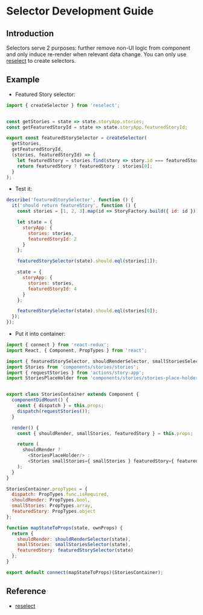 # Selector Development Guide

## Introduction

Selectors serve 2 purposes: further remove non-UI logic from component and only induce re-render when relevant data change. You can only use [reselect](https://github.com/reactjs/reselect) to create selectors.

## Example

- Featured Story selector:
```javascript
import { createSelector } from 'reselect';


const getStories = state => state.storyApp.stories;
const getFeaturedStoryId = state => state.storyApp.featuredStoryId;

export const featuredStorySelector = createSelector(
  getStories,
  getFeaturedStoryId,
  (stories, featuredStoryId) => {
    let featuredStory = stories.find(story => story.id === featuredStoryId);
    return featuredStory ? featuredStory : stories[0];
  }
);
```

- Test it:
```javascript
describe('featuredStorySelector', function () {
  it('should return featureStory', function () {
    const stories = [1, 2, 3].map(id => StoryFactory.build({ id: id }));

    let state = {
      storyApp: {
        stories: stories,
        featuredStoryId: 2
      }
    };

    featuredStorySelector(state).should.eql(stories[1]);

    state = {
      storyApp: {
        stories: stories,
        featuredStoryId: 4
      }
    };

    featuredStorySelector(state).should.eql(stories[0]);
  });
});
```

- Put it into container:
```javascript
import { connect } from 'react-redux';
import React, { Component, PropTypes } from 'react';

import { featuredStorySelector, shouldRenderSelector, smallStoriesSelector } from 'selectors/stories-selector';
import Stories from 'components/stories/stories';
import { requestStories } from 'actions/story-app';
import StoriesPlaceHolder from 'components/stories/stories-place-holder';


export class StoriesContainer extends Component {
  componentDidMount() {
    const { dispatch } = this.props;
    dispatch(requestStories());
  }

  render() {
    const { shouldRender, smallStories, featuredStory } = this.props;

    return (
      shouldRender ?
        <StoriesPlaceHolder/> :
        <Stories smallStories={ smallStories } featuredStory={ featuredStory }/>
    );
  }
}

StoriesContainer.propTypes = {
  dispatch: PropTypes.func.isRequired,
  shouldRender: PropTypes.bool,
  smallStories: PropTypes.array,
  featuredStory: PropTypes.object
};

function mapStateToProps(state, ownProps) {
  return {
    shouldRender: shouldRenderSelector(state),
    smallStories: smallStoriesSelector(state),
    featuredStory: featuredStorySelector(state)
  };
}

export default connect(mapStateToProps)(StoriesContainer);
```

## Reference

- [reselect](https://github.com/reactjs/reselect)
